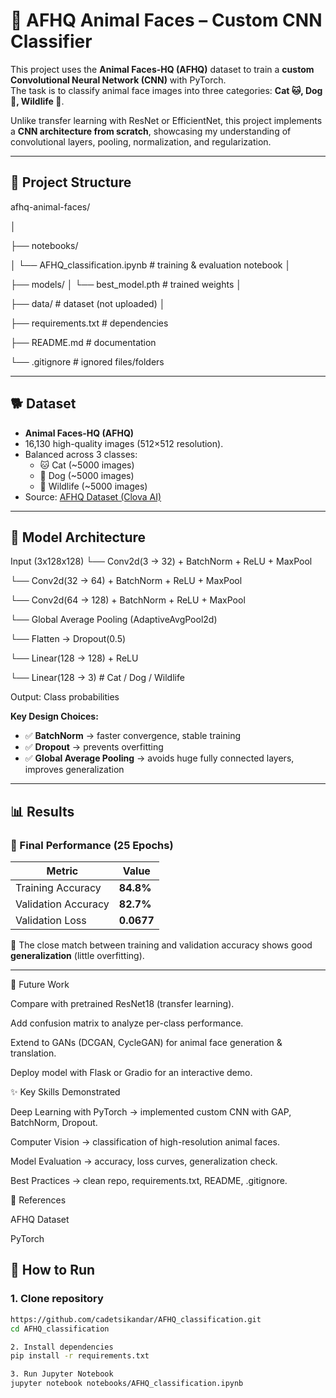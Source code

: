 # 🐾 AFHQ Animal Faces – Custom CNN Classifier  

This project uses the **Animal Faces-HQ (AFHQ)** dataset to train a **custom Convolutional Neural Network (CNN)** with PyTorch.  
The task is to classify animal face images into three categories: **Cat 🐱, Dog 🐶, Wildlife 🦊**.  

Unlike transfer learning with ResNet or EfficientNet, this project implements a **CNN architecture from scratch**, showcasing my understanding of convolutional layers, pooling, normalization, and regularization.  

---

## 📂 Project Structure
afhq-animal-faces/

│

├── notebooks/

│ 
└── AFHQ_classification.ipynb # training & evaluation notebook
│

├── models/
│ 
└── best_model.pth # trained weights
│

├── data/ # dataset (not uploaded)
│

├── requirements.txt # dependencies

├── README.md # documentation

└── .gitignore # ignored files/folders


---

## 🐕 Dataset
- **Animal Faces-HQ (AFHQ)**  
- 16,130 high-quality images (512×512 resolution).  
- Balanced across 3 classes:  
  - 🐱 Cat (~5000 images)  
  - 🐶 Dog (~5000 images)  
  - 🦊 Wildlife (~5000 images)  
- Source: [AFHQ Dataset (Clova AI)](https://github.com/clovaai/stargan-v2)  

---

## 🧠 Model Architecture
Input (3x128x128)
└── Conv2d(3 → 32) + BatchNorm + ReLU + MaxPool

└── Conv2d(32 → 64) + BatchNorm + ReLU + MaxPool

└── Conv2d(64 → 128) + BatchNorm + ReLU + MaxPool

└── Global Average Pooling (AdaptiveAvgPool2d)

└── Flatten → Dropout(0.5)

└── Linear(128 → 128) + ReLU

└── Linear(128 → 3) # Cat / Dog / Wildlife

Output: Class probabilities


**Key Design Choices:**
- ✅ **BatchNorm** → faster convergence, stable training  
- ✅ **Dropout** → prevents overfitting  
- ✅ **Global Average Pooling** → avoids huge fully connected layers, improves generalization  

---

## 📊 Results

### 🔹 Final Performance (25 Epochs)
| Metric               | Value    |
|-----------------------|----------|
| Training Accuracy     | **84.8%** |
| Validation Accuracy   | **82.7%** |
| Validation Loss       | **0.0677** |

📌 The close match between training and validation accuracy shows good **generalization** (little overfitting).  

---

📌 Future Work

Compare with pretrained ResNet18 (transfer learning).

Add confusion matrix to analyze per-class performance.

Extend to GANs (DCGAN, CycleGAN) for animal face generation & translation.

Deploy model with Flask or Gradio for an interactive demo.

✨ Key Skills Demonstrated

Deep Learning with PyTorch → implemented custom CNN with GAP, BatchNorm, Dropout.

Computer Vision → classification of high-resolution animal faces.

Model Evaluation → accuracy, loss curves, generalization check.

Best Practices → clean repo, requirements.txt, README, .gitignore.

📎 References

AFHQ Dataset

PyTorch

## 🚀 How to Run

### 1. Clone repository
```bash
https://github.com/cadetsikandar/AFHQ_classification.git
cd AFHQ_classification

2. Install dependencies
pip install -r requirements.txt

3. Run Jupyter Notebook
jupyter notebook notebooks/AFHQ_classification.ipynb
